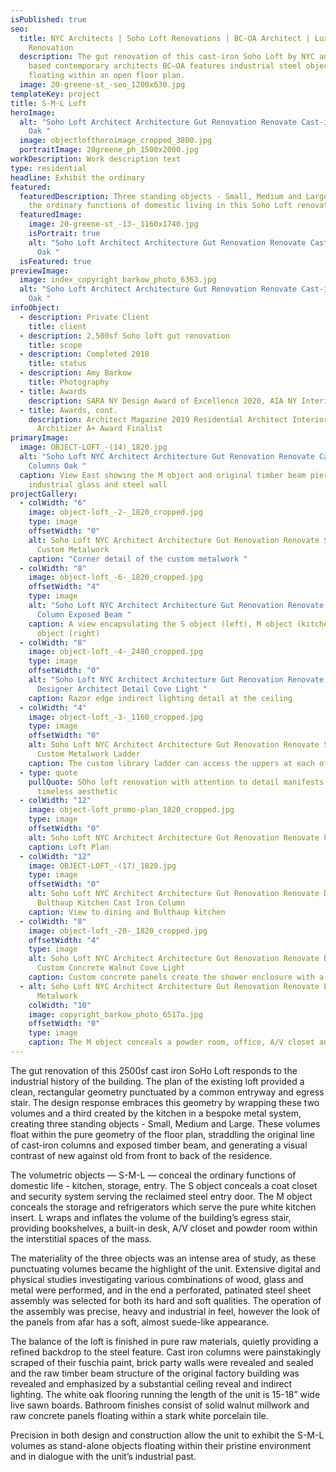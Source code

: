 ```yaml
---
isPublished: true
seo:
  title: NYC Architects | Soho Loft Renovations | BC-OA Architect | Luxury Loft
    Renovation
  description: The gut renovation of this cast-iron Soho Loft by NYC and Brooklyn
    based contemporary architects BC—OA features industrial steel objects
    floating within an open floor plan.
  image: 20-greene-st_-seo_1200x630.jpg
templateKey: project
title: S-M-L Loft
heroImage:
  alt: "Soho Loft Architect Architecture Gut Renovation Renovate Cast-iron Colums
    Oak "
  image: objectloftheroimage_cropped_3800.jpg
  portraitImage: 20greene_ph_1500x2000.jpg
workDescription: Work description text
type: residential
headline: Exhibit the ordinary
featured:
  featuredDescription: Three standing objects - Small, Medium and Large - conceal
    the ordinary functions of domestic living in this Soho Loft renovation
  featuredImage:
    image: 20-greene-st_-13-_1160x1740.jpg
    isPortrait: true
    alt: "Soho Loft Architect Architecture Gut Renovation Renovate Cast-iron Colums
      Oak "
  isFeatured: true
previewImage:
  image: index_copyright_barkow_photo_6363.jpg
  alt: "Soho Loft Architect Architecture Gut Renovation Renovate Cast-iron Colums
    Oak "
infoObject:
  - description: Private Client
    title: client
  - description: 2,500sf Soho loft gut renovation
    title: scope
  - description: Completed 2018
    title: status
  - description: Amy Barkow
    title: Photography
  - title: Awards
    description: SARA NY Design Award of Excellence 2020, AIA NY Interiors Design Award 2019
  - title: Awards, cont.
    description: Architect Magazine 2019 Residential Architect Interiors Award, 2019
      Architizer A+ Award Finalist
primaryImage:
  image: OBJECT-LOFT_-(14)_1820.jpg
  alt: "Soho Loft NYC Architect Architecture Gut Renovation Renovate Cast-iron
    Columns Oak "
  caption: View East showing the M object and original timber beam piercing an
    industrial glass and steel wall
projectGallery:
  - colWidth: "6"
    image: object-loft_-2-_1820_cropped.jpg
    type: image
    offsetWidth: "0"
    alt: Soho Loft NYC Architect Architecture Gut Renovation Renovate Steel Detail
      Custom Metalwork
    caption: "Corner detail of the custom metalwork "
  - colWidth: "8"
    image: object-loft_-6-_1820_cropped.jpg
    offsetWidth: "4"
    type: image
    alt: "Soho Loft NYC Architect Architecture Gut Renovation Renovate Cast Iron
      Column Exposed Beam "
    caption: A view encapsulating the S object (left), M object (kitchen) and L
      object (right)
  - colWidth: "8"
    image: object-loft_-4-_2480_cropped.jpg
    type: image
    offsetWidth: "0"
    alt: "Soho Loft NYC Architect Architecture Gut Renovation Renovate Lighting
      Designer Architect Detail Cove Light "
    caption: Razor edge indirect lighting detail at the ceiling
  - colWidth: "4"
    image: object-loft_-3-_1160_cropped.jpg
    type: image
    offsetWidth: "0"
    alt: Soho Loft NYC Architect Architecture Gut Renovation Renovate Steel Detail
      Custom Metalwork Ladder
    caption: The custom library ladder can access the uppers at each of the objects
  - type: quote
    pullQuote: SOho loft renovation with attention to detail manifests toward a
      timeless aesthetic
  - colWidth: "12"
    image: object-loft_promo-plan_1820_cropped.jpg
    type: image
    offsetWidth: "0"
    alt: Soho Loft NYC Architect Architecture Gut Renovation Renovate Plan
    caption: Loft Plan
  - colWidth: "12"
    image: OBJECT-LOFT_-(17)_1820.jpg
    type: image
    offsetWidth: "0"
    alt: Soho Loft NYC Architect Architecture Gut Renovation Renovate Dining
      Bulthaup Kitchen Cast Iron Column
    caption: View to dining and Bulthaup kitchen
  - colWidth: "8"
    image: object-loft_-20-_1820_cropped.jpg
    offsetWidth: "4"
    type: image
    alt: Soho Loft NYC Architect Architecture Gut Renovation Renovate Bathroom
      Custom Concrete Walnut Cove Light
    caption: Custom concrete panels create the shower enclosure with a indirect lighting
  - alt: Soho Loft NYC Architect Architecture Gut Renovation Renovate Plan Custom
      Metalwork
    colWidth: "10"
    image: copyright_barkow_photo_6517a.jpg
    offsetWidth: "0"
    type: image
    caption: The M object conceals a powder room, office, A/V closet and general storage
---
```

The gut renovation of this 2500sf cast iron SoHo Loft responds to the industrial history of the building. The plan of the existing loft provided a clean, rectangular geometry punctuated by a common entryway and egress stair. The design response embraces this geometry by wrapping these two volumes and a third created by the kitchen in a bespoke metal system, creating three standing objects - Small, Medium and Large. These volumes float within the pure geometry of the floor plan, straddling the original line of cast-iron columns and exposed timber beam, and generating a visual contrast of new against old from front to back of the residence.

The volumetric objects — S-M-L — conceal the ordinary functions of domestic life - kitchen, storage, entry. The S object conceals a coat closet and security system serving the reclaimed steel entry door. The M object conceals the storage and refrigerators which serve the pure white kitchen insert. L wraps and inflates the volume of the building’s egress stair, providing bookshelves, a built-in desk, A/V closet and powder room within the interstitial spaces of the mass.

The materiality of the three objects was an intense area of study, as these punctuating volumes became the highlight of the unit. Extensive digital and physical studies investigating various combinations of wood, glass and metal were performed, and in the end a perforated, patinated steel sheet assembly was selected for both its hard and soft qualities. The operation of the assembly was precise, heavy and industrial in feel, however the look of the panels from afar has a soft, almost suede-like appearance. 

The balance of the loft is finished in pure raw materials, quietly providing a refined backdrop to the steel feature. Cast iron columns were painstakingly scraped of their fuschia paint, brick party walls were revealed and sealed and the raw timber beam structure of the original factory building was revealed and emphasized by a substantial ceiling reveal and indirect lighting. The white oak flooring running the length of the unit is 15-18” wide live sawn boards. Bathroom finishes consist of solid walnut millwork and raw concrete panels floating within a stark white porcelain tile.

Precision in both design and construction allow the unit to exhibit the S-M-L volumes as stand-alone objects floating within their pristine environment and in dialogue with the unit’s industrial past.